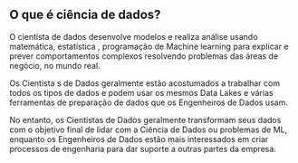 
## O que é ciência de dados?

O cientista de dados desenvolve modelos e realiza análise usando matemática, estatística , programação de Machine learning para explicar e prever comportamentos complexos resolvendo problemas das áreas de negócio, no mundo real. 

Os Cientista s de Dados geralmente estão acostumados a trabalhar com todos os tipos de dados e podem usar os mesmos Data Lakes e várias ferramentas de preparação de dados que os Engenheiros de Dados usam.

No entanto, os Cientistas de Dados geralmente transformam seus dados com o objetivo final de lidar com a Ciência de Dados ou problemas de ML, enquanto os Engenheiros de Dados estão mais interessados em criar processos de engenharia para dar suporte a outras partes da empresa.
